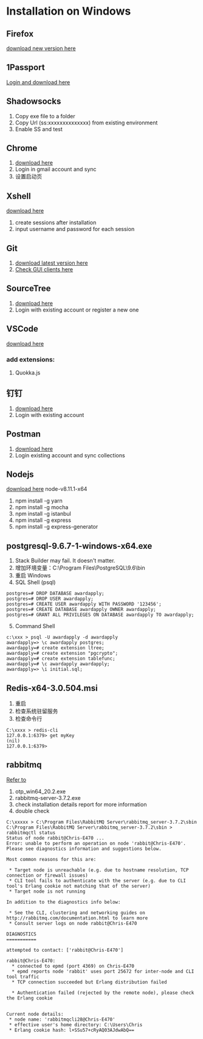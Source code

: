 # Installation on Windows

## Firefox

[download new version here](http://www.firefox.com.cn/)

## 1Passport

[Login and download here](https://1password.com/)

## Shadowsocks

1. Copy exe file to a folder
2. Copy Url (ss:xxxxxxxxxxxxxx) from existing environment
3. Enable SS and test

## Chrome

1. [download here](https://www.google.com/chrome/)
2. Login in gmail account and sync
3. 设置启动页

## Xshell

[download here](https://www.netsarang.com/products/xsh_overview.html)

1. create sessions after installation
2. input username and password for each session

## Git

1. [download latest version here](https://git-scm.com/downloads)
2. [Check GUI clients here](https://git-scm.com/downloads/guis)

## SourceTree

1. [download here](https://www.sourcetreeapp.com/)
2. Login with existing account or register a new one

## VSCode

[download here](https://code.visualstudio.com/)

### add extensions: 

1. Quokka.js

## 钉钉

1. [download here](https://www.dingtalk.com/)
2. Login with existing account

## Postman

1. [download here](https://www.getpostman.com/apps)
2. Login existing account and sync collections

## Nodejs

[download here](https://nodejs.org/en/download/)
node-v8.11.1-x64

1. npm install -g yarn
2. npm install -g mocha
3. npm install -g istanbul
4. npm install -g express
5. npm install -g express-generator

## postgresql-9.6.7-1-windows-x64.exe

1. Stack Builder may fail. It doesn't matter.
2. 增加环境变量：C:\Program Files\PostgreSQL\9.6\bin
3. 重启 Windows
4. SQL Shell (psql)

```
postgres=# DROP DATABASE awardapply;
postgres=# DROP USER awardapply;
postgres=# CREATE USER awardapply WITH PASSWORD '123456';
postgres=# CREATE DATABASE awardapply OWNER awardapply;
postgres=# GRANT ALL PRIVILEGES ON DATABASE awardapply TO awardapply;
```

5. Command Shell

```
c:\xxx > psql -U awardapply -d awardapply
awardapply=> \c awardapply postgres;
awardapply=# create extension ltree;
awardapply=# create extension "pgcrypto";
awardapply=# create extension tablefunc;
awardapply=# \c awardapply awardapply;
awardapply=> \i initial.sql;
```

## Redis-x64-3.0.504.msi

1. 重启
2. 检查系统驻留服务
3. 检查命令行

```
C:\xxxx > redis-cli
127.0.0.1:6379> get myKey
(nil)
127.0.0.1:6379>
```

## rabbitmq

[Refer to](https://blog.csdn.net/seven_coder/article/details/50946562)

1. otp_win64_20.2.exe
2. rabbitmq-server-3.7.2.exe
3. check installation details report for more information
4. double check

```
C:\xxxxx > C:\Program Files\RabbitMQ Server\rabbitmq_server-3.7.2\sbin
C:\Program Files\RabbitMQ Server\rabbitmq_server-3.7.2\sbin > rabbitmqctl status
Status of node rabbit@Chris-E470 ...
Error: unable to perform an operation on node 'rabbit@Chris-E470'. Please see diagnostics information and suggestions below.

Most common reasons for this are:

 * Target node is unreachable (e.g. due to hostname resolution, TCP connection or firewall issues)
 * CLI tool fails to authenticate with the server (e.g. due to CLI tool's Erlang cookie not matching that of the server)
 * Target node is not running

In addition to the diagnostics info below:

 * See the CLI, clustering and networking guides on http://rabbitmq.com/documentation.html to learn more
 * Consult server logs on node rabbit@Chris-E470

DIAGNOSTICS
===========

attempted to contact: ['rabbit@Chris-E470']

rabbit@Chris-E470:
  * connected to epmd (port 4369) on Chris-E470
  * epmd reports node 'rabbit' uses port 25672 for inter-node and CLI tool traffic
  * TCP connection succeeded but Erlang distribution failed

  * Authentication failed (rejected by the remote node), please check the Erlang cookie


Current node details:
 * node name: 'rabbitmqcli28@Chris-E470'
 * effective user's home directory: C:\Users\Chris
 * Erlang cookie hash: l+SSu57+cRyAQ03AJdwAbQ==
```